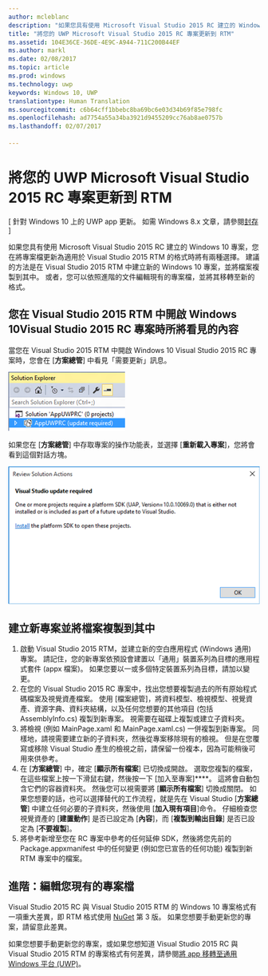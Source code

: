 ```yaml
---
author: mcleblanc
description: "如果您具有使用 Microsoft Visual Studio 2015 RC 建立的 Windows 10 專案，您在將專案檔更新為適用於 Visual Studio 2015 RTM 的格式時將有兩種選擇。"
title: "將您的 UWP Microsoft Visual Studio 2015 RC 專案更新到 RTM"
ms.assetid: 104E36CE-36DE-4E9C-A944-711C200B44EF
ms.author: markl
ms.date: 02/08/2017
ms.topic: article
ms.prod: windows
ms.technology: uwp
keywords: Windows 10, UWP
translationtype: Human Translation
ms.sourcegitcommit: c6b64cff1bbebc8ba69bc6e03d34b69f85e798fc
ms.openlocfilehash: ad7754a55a34ba3921d9455209cc76ab8ae0757b
ms.lasthandoff: 02/07/2017

---
```


# <a name="update-your-uwp-microsoft-visual-studio-2015-rc-project-to-rtm"></a>將您的 UWP Microsoft Visual Studio 2015 RC 專案更新到 RTM

\[ 針對 Windows 10 上的 UWP app 更新。 如需 Windows 8.x 文章，請參閱[封存](http://go.microsoft.com/fwlink/p/?linkid=619132) \]

如果您具有使用 Microsoft Visual Studio 2015 RC 建立的 Windows 10 專案，您在將專案檔更新為適用於 Visual Studio 2015 RTM 的格式時將有兩種選擇。 建議的方法是在 Visual Studio 2015 RTM 中建立新的 Windows 10 專案，並將檔案複製到其中。 或者，您可以依照進階的文件編輯現有的專案檔，並將其移轉至新的格式。

## <a name="what-you-see-when-you-open-a-windows-10visual-studio-2015-rc-project-in-visual-studio-2015-rtm"></a>您在 Visual Studio 2015 RTM 中開啟 Windows 10Visual Studio 2015 RC 專案時所將看見的內容

當您在 Visual Studio 2015 RTM 中開啟 Windows 10 Visual Studio 2015 RC 專案時，您會在 [**方案總管**] 中看見「需要更新」訊息。

![需要更新](images/vsrc-to-rtm/solution-explorer.png)

如果您在 [**方案總管**] 中存取專案的操作功能表，並選擇 [**重新載入專案**]，您將會看到這個對話方塊。

![需要 Visual Studio 更新](images/vsrc-to-rtm/reload-project.png)

## <a name="create-a-new-project-and-copy-files-into-it"></a>建立新專案並將檔案複製到其中

1.  啟動 Visual Studio 2015 RTM，並建立新的空白應用程式 (Windows 通用) 專案。 請記住，您的新專案依預設會建置以「通用」裝置系列為目標的應用程式套件 (appx 檔案)。 如果您要以一或多個特定裝置系列為目標，請加以變更。
2.  在您的 Visual Studio 2015 RC 專案中，找出您想要複製過去的所有原始程式碼檔案及視覺資產檔案。 使用 [檔案總管]，將資料模型、檢視模型、視覺資產、資源字典、資料夾結構，以及任何您想要的其他項目 (包括 AssemblyInfo.cs) 複製到新專案。 視需要在磁碟上複製或建立子資料夾。
3.  將檢視 (例如 MainPage.xaml 和 MainPage.xaml.cs) 一併複製到新專案。 同樣地，請視需要建立新的子資料夾，然後從專案移除現有的檢視。 但是在您覆寫或移除 Visual Studio 產生的檢視之前，請保留一份複本，因為可能稍後可用來供參考。
4.  在 [**方案總管**] 中，確定 [**顯示所有檔案**] 已切換成開啟。 選取您複製的檔案，在這些檔案上按一下滑鼠右鍵，然後按一下 [加入至專案]****。 這將會自動包含它們的容器資料夾。 然後您可以視需要將 [**顯示所有檔案**] 切換成關閉。 如果您想要的話，也可以選擇替代的工作流程，就是先在 Visual Studio [**方案總管**] 中建立任何必要的子資料夾，然後使用 [**加入現有項目**]命令。 仔細檢查您視覺資產的 [**建置動作**] 是否已設定為 [**內容**]，而 [**複製到輸出目錄**] 是否已設定為 [**不要複製**]。
5.  將參考新增至您在 RC 專案中參考的任何延伸 SDK，然後將您先前的 Package.appxmanifest 中的任何變更 (例如您已宣告的任何功能) 複製到新 RTM 專案中的檔案。

## <a name="advanced-edit-your-existing-project-files"></a>進階：編輯您現有的專案檔

Visual Studio 2015 RC 與 Visual Studio 2015 RTM 的 Windows 10 專案格式有一項重大差異，即 RTM 格式使用 [NuGet](http://docs.nuget.org/) 第 3 版。 如果您想要手動更新您的專案，請留意此差異。

如果您想要手動更新您的專案，或如果您想知道 Visual Studio 2015 RC 與 Visual Studio 2015 RTM 的專案格式有何差異，請參閱[將 app 移轉至通用 Windows 平台 (UWP)](http://msdn.microsoft.com/library/mt148501.aspx)。


